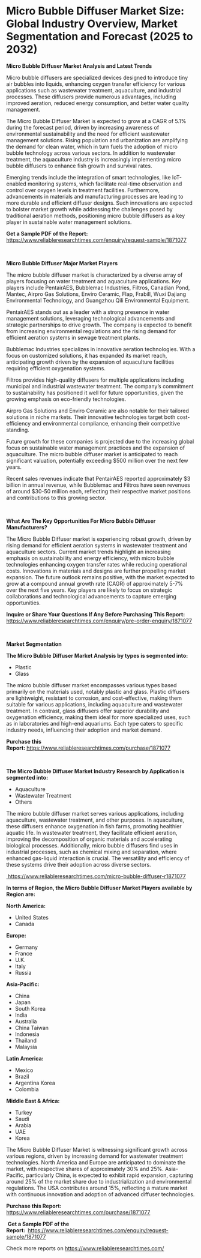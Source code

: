 <p><h1>Micro Bubble Diffuser Market Size: Global Industry Overview, Market Segmentation and Forecast (2025 to 2032)</h1></p><p><strong>Micro Bubble Diffuser Market Analysis and Latest Trends</strong></p>
<p><p>Micro bubble diffusers are specialized devices designed to introduce tiny air bubbles into liquids, enhancing oxygen transfer efficiency for various applications such as wastewater treatment, aquaculture, and industrial processes. These diffusers provide numerous advantages, including improved aeration, reduced energy consumption, and better water quality management.</p><p>The Micro Bubble Diffuser Market is expected to grow at a CAGR of 5.1% during the forecast period, driven by increasing awareness of environmental sustainability and the need for efficient wastewater management solutions. Rising population and urbanization are amplifying the demand for clean water, which in turn fuels the adoption of micro bubble technology across various sectors. In addition to wastewater treatment, the aquaculture industry is increasingly implementing micro bubble diffusers to enhance fish growth and survival rates.</p><p>Emerging trends include the integration of smart technologies, like IoT-enabled monitoring systems, which facilitate real-time observation and control over oxygen levels in treatment facilities. Furthermore, advancements in materials and manufacturing processes are leading to more durable and efficient diffuser designs. Such innovations are expected to bolster market growth while addressing the challenges posed by traditional aeration methods, positioning micro bubble diffusers as a key player in sustainable water management solutions.</p></p>
<p><strong>Get a Sample PDF of the Report:&nbsp;</strong> <a href="https://www.reliableresearchtimes.com/enquiry/request-sample/1871077?utm_campaign=2183&utm_medium=2&utm_source=Github&utm_content=ia&utm_term=19022025&utm_id=micro-bubble-diffuser">https://www.reliableresearchtimes.com/enquiry/request-sample/1871077</a></p>
<p>&nbsp;</p>
<p><strong>Micro Bubble Diffuser Major Market Players</strong></p>
<p><p>The micro bubble diffuser market is characterized by a diverse array of players focusing on water treatment and aquaculture applications. Key players include PentairAES, Bubblemac Industries, Filtros, Canadian Pond, Mantec, Airpro Gas Solutions, Enviro Ceramic, Flap, Frabill, Wuxi Dajiang Environmental Technology, and Guangzhou Qili Environmental Equipment. </p><p>PentairAES stands out as a leader with a strong presence in water management solutions, leveraging technological advancements and strategic partnerships to drive growth. The company is expected to benefit from increasing environmental regulations and the rising demand for efficient aeration systems in sewage treatment plants.</p><p>Bubblemac Industries specializes in innovative aeration technologies. With a focus on customized solutions, it has expanded its market reach, anticipating growth driven by the expansion of aquaculture facilities requiring efficient oxygenation systems.</p><p>Filtros provides high-quality diffusers for multiple applications including municipal and industrial wastewater treatment. The company’s commitment to sustainability has positioned it well for future opportunities, given the growing emphasis on eco-friendly technologies.</p><p>Airpro Gas Solutions and Enviro Ceramic are also notable for their tailored solutions in niche markets. Their innovative technologies target both cost-efficiency and environmental compliance, enhancing their competitive standing.</p><p>Future growth for these companies is projected due to the increasing global focus on sustainable water management practices and the expansion of aquaculture. The micro bubble diffuser market is anticipated to reach significant valuation, potentially exceeding $500 million over the next few years.</p><p>Recent sales revenues indicate that PentairAES reported approximately $3 billion in annual revenue, while Bubblemac and Filtros have seen revenues of around $30-50 million each, reflecting their respective market positions and contributions to this growing sector.</p></p>
<p>&nbsp;</p>
<p><strong>What Are The Key Opportunities For Micro Bubble Diffuser Manufacturers?</strong></p>
<p><p>The Micro Bubble Diffuser market is experiencing robust growth, driven by rising demand for efficient aeration systems in wastewater treatment and aquaculture sectors. Current market trends highlight an increasing emphasis on sustainability and energy efficiency, with micro bubble technologies enhancing oxygen transfer rates while reducing operational costs. Innovations in materials and designs are further propelling market expansion. The future outlook remains positive, with the market expected to grow at a compound annual growth rate (CAGR) of approximately 5-7% over the next five years. Key players are likely to focus on strategic collaborations and technological advancements to capture emerging opportunities.</p></p>
<p><strong>Inquire or Share Your Questions If Any Before Purchasing This Report:</strong> <a href="https://www.reliableresearchtimes.com/enquiry/pre-order-enquiry/1871077?utm_campaign=2183&utm_medium=2&utm_source=Github&utm_content=ia&utm_term=19022025&utm_id=micro-bubble-diffuser">https://www.reliableresearchtimes.com/enquiry/pre-order-enquiry/1871077</a></p>
<p>&nbsp;</p>
<p><strong>Market Segmentation</strong></p>
<p><strong>The Micro Bubble Diffuser Market Analysis by types is segmented into:</strong></p>
<p><ul><li>Plastic</li><li>Glass</li></ul></p>
<p><p>The micro bubble diffuser market encompasses various types based primarily on the materials used, notably plastic and glass. Plastic diffusers are lightweight, resistant to corrosion, and cost-effective, making them suitable for various applications, including aquaculture and wastewater treatment. In contrast, glass diffusers offer superior durability and oxygenation efficiency, making them ideal for more specialized uses, such as in laboratories and high-end aquariums. Each type caters to specific industry needs, influencing their adoption and market demand.</p></p>
<p><strong>Purchase this Report:&nbsp;</strong><a href="https://www.reliableresearchtimes.com/purchase/1871077?utm_campaign=2183&utm_medium=2&utm_source=Github&utm_content=ia&utm_term=19022025&utm_id=micro-bubble-diffuser">https://www.reliableresearchtimes.com/purchase/1871077</a></p>
<p>&nbsp;</p>
<p><strong>The Micro Bubble Diffuser Market Industry Research by Application is segmented into:</strong></p>
<p><ul><li>Aquaculture</li><li>Wastewater Treatment</li><li>Others</li></ul></p>
<p><p>The micro bubble diffuser market serves various applications, including aquaculture, wastewater treatment, and other purposes. In aquaculture, these diffusers enhance oxygenation in fish farms, promoting healthier aquatic life. In wastewater treatment, they facilitate efficient aeration, improving the decomposition of organic materials and accelerating biological processes. Additionally, micro bubble diffusers find uses in industrial processes, such as chemical mixing and separation, where enhanced gas-liquid interaction is crucial. The versatility and efficiency of these systems drive their adoption across diverse sectors.</p></p>
<p><a href="https://www.reliableresearchtimes.com/micro-bubble-diffuser-r1871077?utm_campaign=2183&utm_medium=2&utm_source=Github&utm_content=ia&utm_term=19022025&utm_id=micro-bubble-diffuser">&nbsp;https://www.reliableresearchtimes.com/micro-bubble-diffuser-r1871077</a></p>
<p><strong>In terms of Region, the Micro Bubble Diffuser Market Players available by Region are:</strong></p>
<p>
    <p> <strong> North America: </strong>
        <ul>
            <li>United States</li>
            <li>Canada</li>
        </ul>
        </p> 
    <p> <strong> Europe: </strong>
        <ul>
            <li>Germany</li>
            <li>France</li>
            <li>U.K.</li>
            <li>Italy</li>
            <li>Russia</li>
        </ul>
        </p> 
    <p> <strong> Asia-Pacific: </strong>
        <ul>
            <li>China</li>
            <li>Japan</li>
            <li>South Korea</li>
            <li>India</li>
            <li>Australia</li>
            <li>China Taiwan</li>
            <li>Indonesia</li>
            <li>Thailand</li>
            <li>Malaysia</li>
        </ul>
        </p> 
    <p> <strong> Latin America: </strong>
        <ul>
            <li>Mexico</li>
            <li>Brazil</li>
            <li>Argentina Korea</li>
            <li>Colombia</li>
        </ul>
        </p> 
    <p> <strong> Middle East & Africa: </strong>
        <ul>
            <li>Turkey</li>
            <li>Saudi</li>
            <li>Arabia</li>
            <li>UAE</li>
            <li>Korea</li>
        </ul>
    </p>
    </p>
<p><p>The Micro Bubble Diffuser Market is witnessing significant growth across various regions, driven by increasing demand for wastewater treatment technologies. North America and Europe are anticipated to dominate the market, with respective shares of approximately 30% and 25%. Asia-Pacific, particularly China, is expected to exhibit rapid expansion, capturing around 25% of the market share due to industrialization and environmental regulations. The USA contributes around 15%, reflecting a mature market with continuous innovation and adoption of advanced diffuser technologies.</p></p>
<p><strong>Purchase this Report: </strong><a href="https://www.reliableresearchtimes.com/purchase/1871077?utm_campaign=2183&utm_medium=2&utm_source=Github&utm_content=ia&utm_term=19022025&utm_id=micro-bubble-diffuser">https://www.reliableresearchtimes.com/purchase/1871077</a></p>
<p>&nbsp;<strong>Get a Sample PDF of the Report:&nbsp;&nbsp;</strong><a href="https://www.reliableresearchtimes.com/enquiry/request-sample/1871077?utm_campaign=2183&utm_medium=2&utm_source=Github&utm_content=ia&utm_term=19022025&utm_id=micro-bubble-diffuser">https://www.reliableresearchtimes.com/enquiry/request-sample/1871077</a></p>
<p><strong></strong></p>
<p>Check more reports on <a href="https://www.reliableresearchtimes.com/?utm_campaign=2183&utm_medium=2&utm_source=Github&utm_content=ia&utm_term=19022025&utm_id=micro-bubble-diffuser">https://www.reliableresearchtimes.com/</a></p>